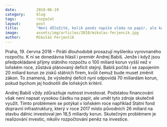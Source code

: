 ```yaml
---
date:         2018-06-19
category:     blog
tags:         rozpočet
layout:       post
title:        "Není důležité, kolik peněz napíše vláda na papír, ale kolik skutečně investuje "
image:        assets/img/articles/2018/mikulas-ferjencik.jpg
author:       Mikuláš Ferjenčík
---
```



Praha, 19. června 2018 – Piráti dlouhodobě prosazují myšlenku vyrovnaného rozpočtu. K ní se donedávna hlásil i premiér Andrej Babiš. Jenže i když jsou předpokládané příjmy státního rozpočtu o 100 miliard korun vyšší než v loňském roce, zůstává plánovaný deficit stejný. Babiš počítá i se zapojením 20 miliard korun ze zisků státních firem, kvůli čemuž bude muset změnit zákon. To znamená, že výsledný deficit nyní odpovídá 70 miliardám korun, pokud bychom jej hodnotili dle loňských kritérií.  

Andrej Babiš vždy zdůrazňuje nutnost investovat. Podstatou financování však není napsat vysokou částku na papír, ale umět tyto zdroje skutečně využít. Tímto problémem se potýkal v loňském roce například Státní fond dopravní infrastruktury, který v roce 2017 místo původních 26 miliard na stavbu dálnic investoval jen 18,5 miliardy korun. Skutečným problémem je realizování investic, nikoliv rozpočtování peněz na investice.  
